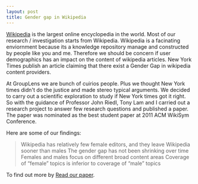 ```yaml
---
layout: post
title: Gender gap in Wikipedia
---
```


[Wikipedia](http://wikipedia.org) is the largest online encyclopedia in the world. Most of our research / investigation starts from Wikipedia. Wikipedia is a facinating enviornment because its a knowledge repository manage and constructed by people like you and me. Therefore we should be concern if user demographics has an impact on the content of wikipedia articles. New York Times publish an article claiming that there exist a Gender Gap in wikipedia content providers.

At GroupLens we are bunch of cuirios people. Plus we thought New York times didn't do the justice and made stereo typical arguments. We decided to carry out a scientific exploration to study if New York times got it right. So with the guidance of Professor John Riedl, Tony Lam and I carried out a research project to answer few research questions and published a paper. The paper was nominated as the best student paper at 2011 ACM WikiSym Conference.  

Here are some of our findings:  

> Wikipedia has relatively few female editors, and they leave Wikipedia sooner than males
> The gender gap has not been shrinking over time
> Females and males focus on different broad content areas
> Coverage of “female” topics is inferior to coverage of “male” topics

To find out more by [Read our paper](http://files.grouplens.org/papers/wp-gender-wikisym2011.pdf).
